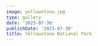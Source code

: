 ```yaml
---
image: yellowstone.jpg
type: gallery
date: '2023-07-30'
publishDate: '2023-07-30'
title: Yellowstone National Park
---
```

